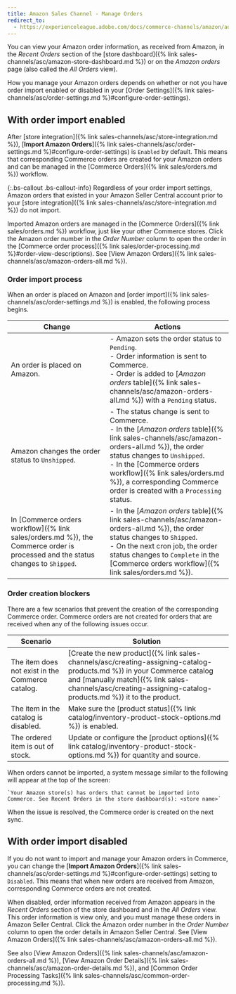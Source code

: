 ```yaml
---
title: Amazon Sales Channel - Manage Orders
redirect_to:
  - https://experienceleague.adobe.com/docs/commerce-channels/amazon/admin-orders/managing-orders.html
---
```


You can view your Amazon order information, as received from Amazon, in the _Recent Orders_ section of the [store dashboard]({% link sales-channels/asc/amazon-store-dashboard.md %}) or on the _Amazon orders_ page (also called the _All Orders_ view).

How you manage your Amazon orders depends on whether or not you have order import enabled or disabled in your [Order Settings]({% link sales-channels/asc/order-settings.md %}#configure-order-settings).

## With order import enabled

After [store integration]({% link sales-channels/asc/store-integration.md %}), [**Import Amazon Orders**]({% link sales-channels/asc/order-settings.md %}#configure-order-settings) is `Enabled` by default. This means that corresponding Commerce orders are created for your Amazon orders and can be managed in the [Commerce Orders]({% link sales/orders.md %}) workflow.

{:.bs-callout .bs-callout-info}
Regardless of your order import settings, Amazon orders that existed in your Amazon Seller Central account prior to your [store integration]({% link sales-channels/asc/store-integration.md %}) do not import.

Imported Amazon orders are managed in the [Commerce Orders]({% link sales/orders.md %}) workflow, just like your other Commerce stores. Click the Amazon order number in the _Order Number_ column to open the order in the [Commerce order process]({% link sales/order-processing.md %}#order-view-descriptions). See [View Amazon Orders]({% link sales-channels/asc/amazon-orders-all.md %}).

### Order import process

When an order is placed on Amazon and [order import]({% link sales-channels/asc/order-settings.md %}) is enabled, the following process begins.

|Change |Actions|
|---|---|
|An order is placed on Amazon. |- Amazon sets the order status to `Pending`.<br />- Order information is sent to Commerce.<br />- Order is added to [_Amazon orders_ table]({% link sales-channels/asc/amazon-orders-all.md %}) with a `Pending` status. |
|Amazon changes the order status to `Unshipped`. |- The status change is sent to Commerce.<br />- In the [_Amazon orders_ table]({% link sales-channels/asc/amazon-orders-all.md %}), the order status changes to `Unshipped`.<br />- In the [Commerce orders workflow]({% link sales/orders.md %}), a corresponding Commerce order is created with a `Processing` status. |
|In [Commerce orders workflow]({% link sales/orders.md %}), the Commerce order is processed and the status changes to `Shipped`. |- In the [_Amazon orders_ table]({% link sales-channels/asc/amazon-orders-all.md %}), the order status changes to `Shipped`.<br />- On the next cron job, the order status changes to `Complete` in the [Commerce orders workflow]({% link sales/orders.md %}). |

### Order creation blockers

There are a few scenarios that prevent the creation of the corresponding Commerce order. Commerce orders are not created for orders that are received when any of the following issues occur.

|Scenario|Solution|
|---|---|
|The item does not exist in the Commerce catalog. |[Create the new product]({% link sales-channels/asc/creating-assigning-catalog-products.md %}) in your Commerce catalog and [manually match]({% link sales-channels/asc/creating-assigning-catalog-products.md %}) it to the product. |
|The item in the catalog is disabled. |Make sure the [product status]({% link catalog/inventory-product-stock-options.md %}) is enabled. |
|The ordered item is out of stock. |Update or configure the [product options]({% link catalog/inventory-product-stock-options.md %}) for quantity and source. |

When orders cannot be imported, a system message similar to the following will appear at the top of the screen:

    `Your Amazon store(s) has orders that cannot be imported into Commerce. See Recent Orders in the store dashboard(s): <store name>`

When the issue is resolved, the Commerce order is created on the next sync.

## With order import disabled

If you do not want to import and manage your Amazon orders in Commerce, you can change the [**Import Amazon Orders**]({% link sales-channels/asc/order-settings.md %}#configure-order-settings) setting to `Disabled`. This means that when new orders are received from Amazon, corresponding Commerce orders are not created.

When disabled, order information received from Amazon appears in the _Recent Orders_ section of the store dashboard and in the _All Orders_ view. This order information is view only, and you must manage these orders in Amazon Seller Central. Click the Amazon order number in the _Order Number_ column to open the order details in Amazon Seller Central. See [View Amazon Orders]({% link sales-channels/asc/amazon-orders-all.md %}).

See also [View Amazon Orders]({% link sales-channels/asc/amazon-orders-all.md %}), [View Amazon Order Details]({% link sales-channels/asc/amazon-order-details.md %}), and [Common Order Processing Tasks]({% link sales-channels/asc/common-order-processing.md %}).
